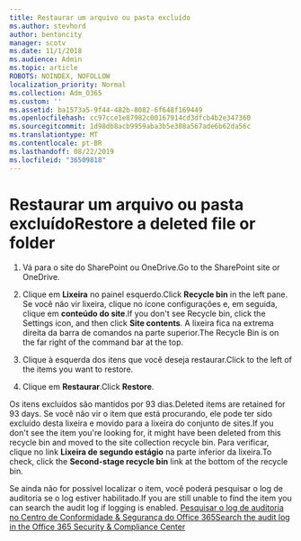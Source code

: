 ```yaml
---
title: Restaurar um arquivo ou pasta excluído
ms.author: stevhord
author: bentoncity
manager: scotv
ms.date: 11/1/2018
ms.audience: Admin
ms.topic: article
ROBOTS: NOINDEX, NOFOLLOW
localization_priority: Normal
ms.collection: Adm_O365
ms.custom: ''
ms.assetid: ba1573a5-9f44-482b-8082-6f648f169449
ms.openlocfilehash: cc97cce1e87982c00167914cd3dfcb4b2e347360
ms.sourcegitcommit: 1d98db8acb9959aba3b5e308a567ade6b62da56c
ms.translationtype: MT
ms.contentlocale: pt-BR
ms.lasthandoff: 08/22/2019
ms.locfileid: "36509818"
---
```

# <a name="restore-a-deleted-file-or-folder"></a><span data-ttu-id="0555e-102">Restaurar um arquivo ou pasta excluído</span><span class="sxs-lookup"><span data-stu-id="0555e-102">Restore a deleted file or folder</span></span>

1. <span data-ttu-id="0555e-103">Vá para o site do SharePoint ou OneDrive.</span><span class="sxs-lookup"><span data-stu-id="0555e-103">Go to the SharePoint site or OneDrive.</span></span>
    
2. <span data-ttu-id="0555e-104">Clique em **Lixeira** no painel esquerdo.</span><span class="sxs-lookup"><span data-stu-id="0555e-104">Click **Recycle bin** in the left pane.</span></span> <span data-ttu-id="0555e-105">Se você não vir lixeira, clique no ícone configurações e, em seguida, clique em **conteúdo do site**.</span><span class="sxs-lookup"><span data-stu-id="0555e-105">If you don't see Recycle bin, click the Settings icon, and then click **Site contents**.</span></span> <span data-ttu-id="0555e-106">A lixeira fica na extrema direita da barra de comandos na parte superior.</span><span class="sxs-lookup"><span data-stu-id="0555e-106">The Recycle Bin is on the far right of the command bar at the top.</span></span>
    
3. <span data-ttu-id="0555e-107">Clique à esquerda dos itens que você deseja restaurar.</span><span class="sxs-lookup"><span data-stu-id="0555e-107">Click to the left of the items you want to restore.</span></span>
    
4. <span data-ttu-id="0555e-108">Clique em **Restaurar**.</span><span class="sxs-lookup"><span data-stu-id="0555e-108">Click **Restore**.</span></span>
    
<span data-ttu-id="0555e-109">Os itens excluídos são mantidos por 93 dias.</span><span class="sxs-lookup"><span data-stu-id="0555e-109">Deleted items are retained for 93 days.</span></span> <span data-ttu-id="0555e-110">Se você não vir o item que está procurando, ele pode ter sido excluído desta lixeira e movido para a lixeira do conjunto de sites.</span><span class="sxs-lookup"><span data-stu-id="0555e-110">If you don't see the item you're looking for, it might have been deleted from this recycle bin and moved to the site collection recycle bin.</span></span> <span data-ttu-id="0555e-111">Para verificar, clique no link **Lixeira de segundo estágio** na parte inferior da lixeira.</span><span class="sxs-lookup"><span data-stu-id="0555e-111">To check, click the **Second-stage recycle bin** link at the bottom of the recycle bin.</span></span> 
  
<span data-ttu-id="0555e-112">Se ainda não for possível localizar o item, você poderá pesquisar o log de auditoria se o log estiver habilitado.</span><span class="sxs-lookup"><span data-stu-id="0555e-112">If you are still unable to find the item you can search the audit log if logging is enabled.</span></span> [<span data-ttu-id="0555e-113">Pesquisar o log de auditoria no Centro de Conformidade &amp; Segurança do Office 365</span><span class="sxs-lookup"><span data-stu-id="0555e-113">Search the audit log in the Office 365 Security &amp; Compliance Center</span></span>](https://support.office.com/article/0d4d0f35-390b-4518-800e-0c7ec95e946c.aspx)
  

